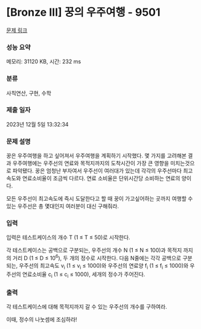 # [Bronze III] 꿍의 우주여행 - 9501 

[문제 링크](https://www.acmicpc.net/problem/9501) 

### 성능 요약

메모리: 31120 KB, 시간: 232 ms

### 분류

사칙연산, 구현, 수학

### 제출 일자

2023년 12월 5일 13:32:34

### 문제 설명

<p>꿍은 우주여행을 하고 싶어져서 우주여행을 계획하기 시작했다. 몇 가지를 고려해본 결과 우주여행에는 우주선의 연료와 목적지까지의 도착시간이 가장 큰 영향을 미치는것으로 파악됐다. 꿍은 엄청난 부자여서 우주선이 여러대가 있는데 각각의 우주선마다 최고속도와 연료소비율이 조금씩 다르다. 연료 소비율은 단위시간당 소비하는 연료의 양이다.</p>

<p>모든 우주선이 최고속도에 즉시 도달한다고 할 때 꿍이 가고싶어하는 곳까지 여행할 수 있는 우주선은 총 몇대인지 여러분이 대신 구해줘라.</p>

### 입력 

 <p>입력은 테스트케이스의 개수 T (1 ≤ T ≤ 50)로 시작한다.</p>

<p>각 테스트케이스는 공백으로 구분되는, 우주선의 개수 N (1 ≤ N ≤ 100)과 목적지 까지의 거리 D (1 ≤ D ≤ 10<sup>6</sup>), 두 개의 정수로 시작한다. 다음 N줄에는 각각 공백으로 구분되는, 우주선의 최고속도 v<sub>i</sub> (1 ≤ v<sub>i</sub> ≤ 1000)와 우주선의 연료양 f<sub>i</sub> (1 ≤ f<sub>i</sub> ≤ 1000)와 우주선의 연료소비율 c<sub>i</sub> (1 ≤ c<sub>i</sub> ≤ 1000), 세개의 정수가 주어진다.</p>

### 출력 

 <p>각 테스트케이스에 대해 목적지까지 갈 수 있는 우주선의 개수를 구하여라.</p>

<p>이때, 정수의 나눗셈에 조심하라!</p>

